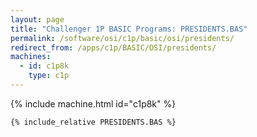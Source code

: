 ```yaml
---
layout: page
title: "Challenger 1P BASIC Programs: PRESIDENTS.BAS"
permalink: /software/osi/c1p/basic/osi/presidents/
redirect_from: /apps/c1p/BASIC/OSI/presidents/
machines:
  - id: c1p8k
    type: c1p
---
```


{% include machine.html id="c1p8k" %}

```vb
{% include_relative PRESIDENTS.BAS %}
```
